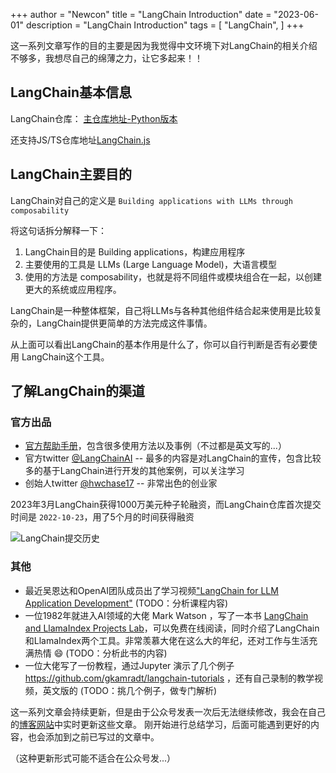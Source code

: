 +++
author = "Newcon"
title = "LangChain Introduction"
date = "2023-06-01"
description = "LangChain Introduction"
tags = [
    "LangChain",
]
+++

这一系列文章写作的目的主要是因为我觉得中文环境下对LangChain的相关介绍不够多，我想尽自己的绵薄之力，让它多起来！！

## LangChain基本信息

LangChain仓库：
[主仓库地址-Python版本](https://github.com/hwchase17/langchain)

还支持JS/TS仓库地址[LangChain.js](https://github.com/hwchase17/langchainjs)

## LangChain主要目的

LangChain对自己的定义是 `Building applications with LLMs through composability`

将这句话拆分解释一下：
1. LangChain目的是 Building applications，构建应用程序
2. 主要使用的工具是 LLMs (Large Language Model)，大语言模型
3. 使用的方法是 composability，也就是将不同组件或模块组合在一起，以创建更大的系统或应用程序。
   
LangChain是一种整体框架，自己将LLMs与各种其他组件结合起来使用是比较复杂的，LangChain提供更简单的方法完成这件事情。

从上面可以看出LangChain的基本作用是什么了，你可以自行判断是否有必要使用 LangChain这个工具。

## 了解LangChain的渠道

### 官方出品

- [官方帮助手册](https://python.langchain.com/en/latest/)，包含很多使用方法以及事例（不过都是英文写的...）
- 官方twitter [@LangChainAI](https://twitter.com/LangChainAI) -- 最多的内容是对LangChain的宣传，包含比较多的基于LangChain进行开发的其他案例，可以关注学习
- 创始人twitter [@hwchase17](https://twitter.com/hwchase17) -- 非常出色的创业家

2023年3月LangChain获得1000万美元种子轮融资，而LangChain仓库首次提交时间是 `2022-10-23`，用了5个月的时间获得融资

<!-- ![LangChain提交历史](/images/commitLog.png) -->
![LangChain提交历史](/images/commitLog.png)

### 其他

- 最近吴恩达和OpenAI团队成员出了学习视频["LangChain for LLM Application Development"](https://learn.deeplearning.ai/langchain/lesson/1/introduction) (TODO：分析课程内容)
- 一位1982年就进入AI领域的大佬 Mark Watson ，写了一本书 [LangChain and LlamaIndex Projects Lab](https://leanpub.com/langchain/read)，可以免费在线阅读，同时介绍了LangChain和LlamaIndex两个工具。非常羡慕大佬在这么大的年纪，还对工作与生活充满热情 :smile:  (TODO：分析此书的内容)
- 一位大佬写了一份教程，通过Jupyter 演示了几个例子 https://github.com/gkamradt/langchain-tutorials ，还有自己录制的教学视频，英文版的  (TODO：挑几个例子，做专门解析)


这一系列文章会持续更新，但是由于公众号发表一次后无法继续修改，我会在自己的[博客网站](https://nkshare.space/)中实时更新这些文章。
刚开始进行总结学习，后面可能遇到更好的内容，也会添加到之前已写过的文章中。

（这种更新形式可能不适合在公众号发...）
